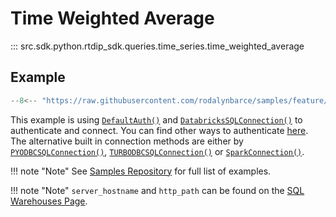 # Time Weighted Average
::: src.sdk.python.rtdip_sdk.queries.time_series.time_weighted_average

## Example
```python
--8<-- "https://raw.githubusercontent.com/rodalynbarce/samples/feature/dagsterv2/queries/Time-Weighted-Average/time_weighted_average.py"
```

This example is using [```DefaultAuth()```](../authentication/azure.md) and [```DatabricksSQLConnection()```](db-sql-connector.md) to authenticate and connect. You can find other ways to authenticate [here](../authentication/azure.md). The alternative built in connection methods are either by [```PYODBCSQLConnection()```](pyodbc-sql-connector.md), [```TURBODBCSQLConnection()```](turbodbc-sql-connector.md) or [```SparkConnection()```](spark-connector.md).

!!! note "Note"
    See [Samples Repository](https://github.com/rodalynbarce/samples/tree/feature/dagsterv2/queries) for full list of examples.

!!! note "Note"
    </b>```server_hostname``` and ```http_path``` can be found on the [SQL Warehouses Page](../../queries/databricks/sql-warehouses.md). <br />